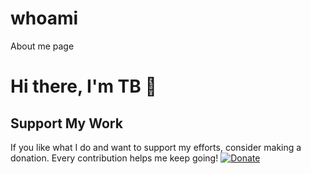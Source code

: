 # whoami
About me page

# Hi there, I'm TB 👋


## Support My Work
If you like what I do and want to support my efforts, consider making a donation. Every contribution helps me keep going!
[![Donate](https://img.shields.io/badge/Donate-PayPal-green.svg)](https://www.paypal.com/donate/?hosted_button_id=BHNSLNX54P2XC)

